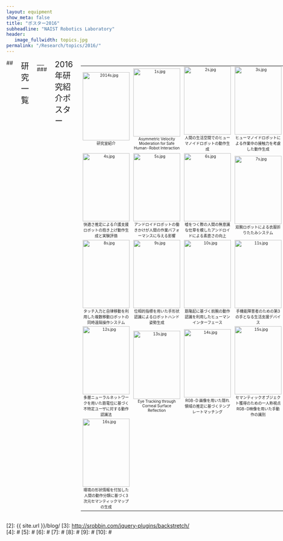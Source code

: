 ```yaml
---
layout: equipment
show_meta: false
title: "ポスター2016"
subheadline: "NAIST Robotics Laboratory"
header:
   image_fullwidth: topics.jpg
permalink: "/Research/topics/2016/"
---
```


<div class="row">
<div class="medium-4 medium-push-8 columns" markdown="1">

</div><!-- /.medium-4.columns -->

<div class="medium-8 medium-pull-4 columns" markdown="1">
## <span style="font-size: 150%">研究一覧</span>
___
### <span style="font-size: 150%">2016年研究紹介ポスター</span>
<div class="ie5"><table class="style_table" cellspacing="1" border="0"><tbody><tr><td class="style_td" style="text-align:center; font-size:10px; width:200px;"><a href="{{ site.url }}{{ site.baseurl }}/images/2016/2014.jpg" rel="nofollow"><img src="{{ site.url }}{{ site.baseurl }}/images/2016/2014s.jpg" alt="2014s.jpg" title="2014s.jpg" width="124" height="180" /></a><br class="spacer" />研究室紹介</td><td class="style_td" style="text-align:center; font-size:10px; width:200px;"><a href="{{ site.url }}{{ site.baseurl }}/images/2016/1.jpg" rel="nofollow"><img src="{{ site.url }}{{ site.baseurl }}/images/2016/1s.jpg" alt="1s.jpg" title="1s.jpg" width="124" height="180" /></a><br class="spacer" />Asymmetric Velocity Moderation for Safe Human-Robot Interaction</td><td class="style_td" style="text-align:center; font-size:10px; width:200px;"><a href="{{ site.url }}{{ site.baseurl }}/images/2016/2.jpg" rel="nofollow"><img src="{{ site.url }}{{ site.baseurl }}/images/2016/2s.jpg" alt="2s.jpg" title="2s.jpg" width="124" height="180" /></a><br class="spacer" />人間の生活空間でのヒューマノイドロボットの動作生成</td><td class="style_td" style="text-align:center; font-size:10px; width:200px;"><a href="{{ site.url }}{{ site.baseurl }}/images/2016/3.jpg" rel="nofollow"><img src="{{ site.url }}{{ site.baseurl }}/images/2016/3s.jpg" alt="3s.jpg" title="3s.jpg" width="124" height="180" /></a><br class="spacer" />ヒューマノイドロボットによる作業中の接触力を考慮した動作生成</td></tr><tr><td class="style_td" style="text-align:center; font-size:10px; width:200px;"><a href="{{ site.url }}{{ site.baseurl }}/images/2016/4.jpg" rel="nofollow"><img src="{{ site.url }}{{ site.baseurl }}/images/2016/4s.jpg" alt="4s.jpg" title="4s.jpg" width="124" height="180" /></a><br class="spacer" />快適さ推定による介護支援ロボットの抱き上げ動作生成と実験評価</td><td class="style_td" style="text-align:center; font-size:10px; width:200px;"><a href="{{ site.url }}{{ site.baseurl }}/images/2016/5.jpg" rel="nofollow"><img src="{{ site.url }}{{ site.baseurl }}/images/2016/5s.jpg" alt="5s.jpg" title="5s.jpg" width="124" height="180" /></a><br class="spacer" />アンドロイドロボットの働きかけが人間の作業パフォーマンスに与える影響</td><td class="style_td" style="text-align:center; font-size:10px; width:200px;"><a href="{{ site.url }}{{ site.baseurl }}/images/2016/6.jpg" rel="nofollow"><img src="{{ site.url }}{{ site.baseurl }}/images/2016/6s.jpg" alt="6s.jpg" title="6s.jpg" width="124" height="180" /></a><br class="spacer" />嘘をつく際の人間の無意識な仕草を模したアンドロイドによる素直さの向上</td><td class="style_td" style="text-align:center; font-size:10px; width:200px;"><a href="{{ site.url }}{{ site.baseurl }}/images/2016/7.jpg" rel="nofollow"><img src="{{ site.url }}{{ site.baseurl }}/images/2016/7s.jpg" alt="7s.jpg" title="7s.jpg" width="124" height="180" /></a><br class="spacer" />双腕ロボットによる衣服折りたたみシステム</td></tr><tr><td class="style_td" style="text-align:center; font-size:10px; width:200px;"><a href="{{ site.url }}{{ site.baseurl }}/images/2016/8.jpg" rel="nofollow"><img src="{{ site.url }}{{ site.baseurl }}/images/2016/8s.jpg" alt="8s.jpg" title="8s.jpg" width="124" height="180" /></a><br class="spacer" />タッチ入力と自律移動を利用した複数移動ロボットの同時遠隔操作システム</td><td class="style_td" style="text-align:center; font-size:10px; width:200px;"><a href="{{ site.url }}{{ site.baseurl }}/images/2016/9.jpg" rel="nofollow"><img src="{{ site.url }}{{ site.baseurl }}/images/2016/9s.jpg" alt="9s.jpg" title="9s.jpg" width="124" height="180" /></a><br class="spacer" />位相的指標を用いた手形状認識によるロボットハンド姿勢生成</td><td class="style_td" style="text-align:center; font-size:10px; width:200px;"><a href="{{ site.url }}{{ site.baseurl }}/images/2016/10.jpg" rel="nofollow"><img src="{{ site.url }}{{ site.baseurl }}/images/2016/10s.jpg" alt="10s.jpg" title="10s.jpg" width="124" height="180" /></a><br class="spacer" />筋隆起に基づく前腕の動作認識を利用したヒューマンインターフェース</td><td class="style_td" style="text-align:center; font-size:10px; width:200px;"><a href="{{ site.url }}{{ site.baseurl }}/images/2016/11.jpg" rel="nofollow"><img src="{{ site.url }}{{ site.baseurl }}/images/2016/11s.jpg" alt="11s.jpg" title="11s.jpg" width="124" height="180" /></a><br class="spacer" />手機能障害者のための第3の手となる生活支援デバイス</td></tr><tr><td class="style_td" style="text-align:center; font-size:10px; width:200px;"><a href="{{ site.url }}{{ site.baseurl }}/images/2016/12.jpg" rel="nofollow"><img src="{{ site.url }}{{ site.baseurl }}/images/2016/12s.jpg" alt="12s.jpg" title="12s.jpg" width="124" height="180" /></a><br class="spacer" />多層ニューラルネットワークを用いた筋電位に基づく不特定ユーザに対する動作認識法</td><td class="style_td" style="text-align:center; font-size:10px; width:200px;"><a href="{{ site.url }}{{ site.baseurl }}/images/2016/13.jpg" rel="nofollow"><img src="{{ site.url }}{{ site.baseurl }}/images/2016/13s.jpg" alt="13s.jpg" title="13s.jpg" width="124" height="180" /></a><br class="spacer" />Eye Tracking through Corneal Surface Reflection</td><td class="style_td" style="text-align:center; font-size:10px; width:200px;"><a href="{{ site.url }}{{ site.baseurl }}/images/2016/14.jpg" rel="nofollow"><img src="{{ site.url }}{{ site.baseurl }}/images/2016/14s.jpg" alt="14s.jpg" title="14s.jpg" width="124" height="180" /></a><br class="spacer" />RGB-D 画像を用いた隠れ領域の推定に基づくテンプレートマッチング</td><td class="style_td" style="text-align:center; font-size:10px; width:200px;"><a href="{{ site.url }}{{ site.baseurl }}/images/2016/15.jpg" rel="nofollow"><img src="{{ site.url }}{{ site.baseurl }}/images/2016/15s.jpg" alt="15s.jpg" title="15s.jpg" width="124" height="180" /></a><br class="spacer" />セマンティックオブジェクト獲得のための一人称視点RGB-D映像を用いた手動作の識別</td></tr><tr><td class="style_td" style="text-align:center; font-size:10px; width:200px;"><a href="{{ site.url }}{{ site.baseurl }}/images/2016/16.jpg" rel="nofollow"><img src="{{ site.url }}{{ site.baseurl }}/images/2016/16s.jpg" alt="16s.jpg" title="16s.jpg" width="124" height="180" /></a><br class="spacer" />環境の形状情報を付加した人間の動作分類に基づく3次元セマンティックマップの生成</td><td class="style_td" style="text-align:center; font-size:10px; width:200px;"></td><td class="style_td" style="text-align:center; font-size:10px; width:200px;"></td><td class="style_td" style="text-align:center; font-size:10px; width:200px;"></td></tr></tbody></table></div>  
</div>

</div><!-- /.row -->


 [1]: http://kramdown.gettalong.org/converter/html.html#toc
 [2]: {{ site.url }}/blog/
 [3]: http://srobbin.com/jquery-plugins/backstretch/
 [4]: #
 [5]: #
 [6]: #
 [7]: #
 [8]: #
 [9]: #
 [10]: #
